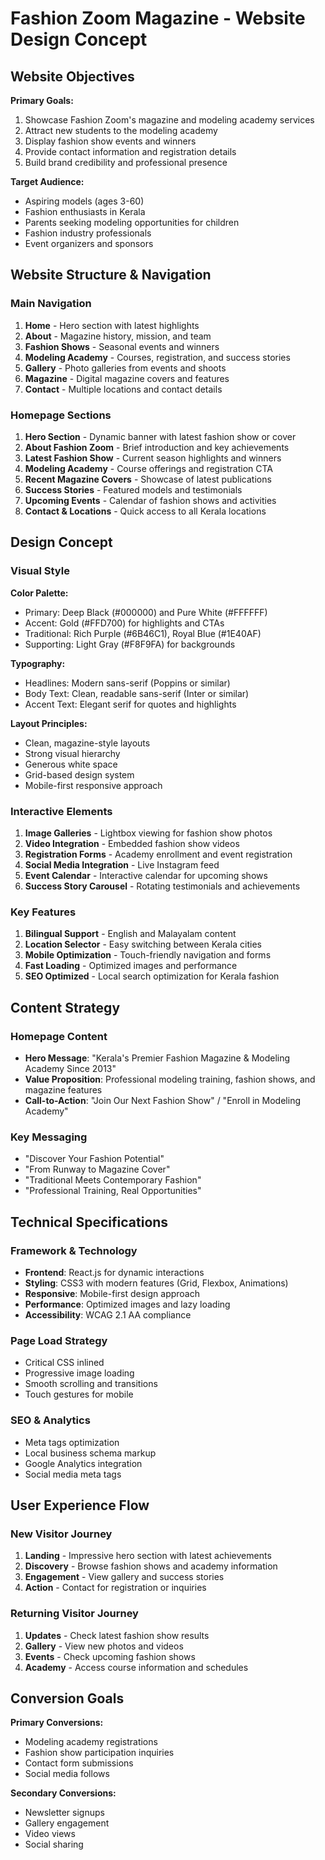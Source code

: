 # Fashion Zoom Magazine - Website Design Concept

## Website Objectives

**Primary Goals:**
1. Showcase Fashion Zoom's magazine and modeling academy services
2. Attract new students to the modeling academy
3. Display fashion show events and winners
4. Provide contact information and registration details
5. Build brand credibility and professional presence

**Target Audience:**
- Aspiring models (ages 3-60)
- Fashion enthusiasts in Kerala
- Parents seeking modeling opportunities for children
- Fashion industry professionals
- Event organizers and sponsors

## Website Structure & Navigation

### Main Navigation
1. **Home** - Hero section with latest highlights
2. **About** - Magazine history, mission, and team
3. **Fashion Shows** - Seasonal events and winners
4. **Modeling Academy** - Courses, registration, and success stories
5. **Gallery** - Photo galleries from events and shoots
6. **Magazine** - Digital magazine covers and features
7. **Contact** - Multiple locations and contact details

### Homepage Sections
1. **Hero Section** - Dynamic banner with latest fashion show or cover
2. **About Fashion Zoom** - Brief introduction and key achievements
3. **Latest Fashion Show** - Current season highlights and winners
4. **Modeling Academy** - Course offerings and registration CTA
5. **Recent Magazine Covers** - Showcase of latest publications
6. **Success Stories** - Featured models and testimonials
7. **Upcoming Events** - Calendar of fashion shows and activities
8. **Contact & Locations** - Quick access to all Kerala locations

## Design Concept

### Visual Style
**Color Palette:**
- Primary: Deep Black (#000000) and Pure White (#FFFFFF)
- Accent: Gold (#FFD700) for highlights and CTAs
- Traditional: Rich Purple (#6B46C1), Royal Blue (#1E40AF)
- Supporting: Light Gray (#F8F9FA) for backgrounds

**Typography:**
- Headlines: Modern sans-serif (Poppins or similar)
- Body Text: Clean, readable sans-serif (Inter or similar)
- Accent Text: Elegant serif for quotes and highlights

**Layout Principles:**
- Clean, magazine-style layouts
- Strong visual hierarchy
- Generous white space
- Grid-based design system
- Mobile-first responsive approach

### Interactive Elements
1. **Image Galleries** - Lightbox viewing for fashion show photos
2. **Video Integration** - Embedded fashion show videos
3. **Registration Forms** - Academy enrollment and event registration
4. **Social Media Integration** - Live Instagram feed
5. **Event Calendar** - Interactive calendar for upcoming shows
6. **Success Story Carousel** - Rotating testimonials and achievements

### Key Features
1. **Bilingual Support** - English and Malayalam content
2. **Location Selector** - Easy switching between Kerala cities
3. **Mobile Optimization** - Touch-friendly navigation and forms
4. **Fast Loading** - Optimized images and performance
5. **SEO Optimized** - Local search optimization for Kerala fashion

## Content Strategy

### Homepage Content
- **Hero Message**: "Kerala's Premier Fashion Magazine & Modeling Academy Since 2013"
- **Value Proposition**: Professional modeling training, fashion shows, and magazine features
- **Call-to-Action**: "Join Our Next Fashion Show" / "Enroll in Modeling Academy"

### Key Messaging
- "Discover Your Fashion Potential"
- "From Runway to Magazine Cover"
- "Traditional Meets Contemporary Fashion"
- "Professional Training, Real Opportunities"

## Technical Specifications

### Framework & Technology
- **Frontend**: React.js for dynamic interactions
- **Styling**: CSS3 with modern features (Grid, Flexbox, Animations)
- **Responsive**: Mobile-first design approach
- **Performance**: Optimized images and lazy loading
- **Accessibility**: WCAG 2.1 AA compliance

### Page Load Strategy
- Critical CSS inlined
- Progressive image loading
- Smooth scrolling and transitions
- Touch gestures for mobile

### SEO & Analytics
- Meta tags optimization
- Local business schema markup
- Google Analytics integration
- Social media meta tags

## User Experience Flow

### New Visitor Journey
1. **Landing** - Impressive hero section with latest achievements
2. **Discovery** - Browse fashion shows and academy information
3. **Engagement** - View gallery and success stories
4. **Action** - Contact for registration or inquiries

### Returning Visitor Journey
1. **Updates** - Check latest fashion show results
2. **Gallery** - View new photos and videos
3. **Events** - Check upcoming fashion shows
4. **Academy** - Access course information and schedules

## Conversion Goals

**Primary Conversions:**
- Modeling academy registrations
- Fashion show participation inquiries
- Contact form submissions
- Social media follows

**Secondary Conversions:**
- Newsletter signups
- Gallery engagement
- Video views
- Social sharing

